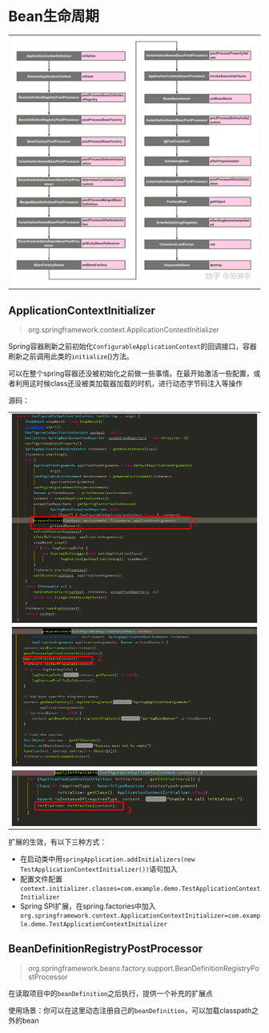# Bean生命周期

|                                           |
| :---------------------------------------: |
| ![Bean生命周期](.\image\Bean生命周期.jpg) |

## ApplicationContextInitializer

> org.springframework.context.ApplicationContextInitializer

Spring容器刷新之前初始化`ConfigurableApplicationContext`的回调接口，容器刷新之前调用此类的`initialize`()方法。

可以在整个spring容器还没被初始化之前做一些事情。在最开始激活一些配置，或者利用这时候class还没被类加载器加载的时机，进行动态字节码注入等操作

源码：

|                                                              |
| ------------------------------------------------------------ |
| ![Bean生命周期](.\image\ApplicationContextInitializer-1.png) |
| ![Bean生命周期](.\image\ApplicationContextInitializer-2.png) |
| ![Bean生命周期](.\image\ApplicationContextInitializer-3.png) |

扩展的生效，有以下三种方式：

- 在启动类中用`springApplication.addInitializers(new TestApplicationContextInitializer())`语句加入
- 配置文件配置`context.initializer.classes=com.example.demo.TestApplicationContextInitializer`
- Spring SPI扩展，在spring.factories中加入`org.springframework.context.ApplicationContextInitializer=com.example.demo.TestApplicationContextInitializer`



## BeanDefinitionRegistryPostProcessor

> org.springframework.beans.factory.support.BeanDefinitionRegistryPostProcessor

在读取项目中的`beanDefinition`之后执行，提供一个补充的扩展点

使用场景：你可以在这里动态注册自己的`beanDefinition`，可以加载classpath之外的bean